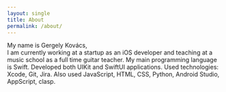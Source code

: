 ```yaml
---
layout: single
title: About
permalink: /about/
---
```

My name is Gergely Kovács, 
 <br>I am currently working at a startup as an iOS developer and teaching at a music school as a full time guitar teacher.
My main programming language is Swift. Developed both UIKit and SwiftUI applications. 
Used technologies: Xcode, Git, Jira.
Also used JavaScript, HTML, CSS, Python, Android Studio, AppScript, clasp.
